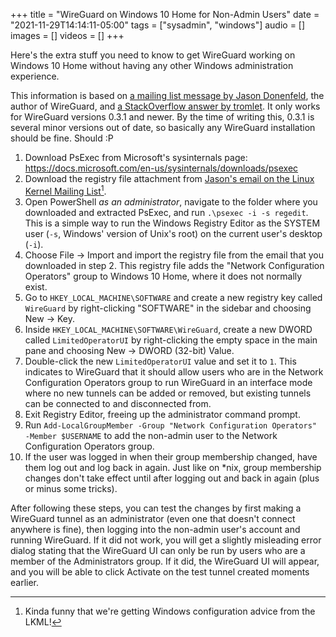 +++
title = "WireGuard on Windows 10 Home for Non-Admin Users"
date = "2021-11-29T14:14:11-05:00"
tags = ["sysadmin", "windows"]
audio = []
images = []
videos = []
+++

Here's the extra stuff you need to know to get WireGuard working on Windows 10 Home without having any other Windows administration experience.

<!--more-->

This information is based on [a mailing list message by Jason Donenfeld][email], the author of WireGuard, and [a StackOverflow answer by tromlet](https://superuser.com/a/1657595).  It only works for WireGuard versions 0.3.1 and newer.  By the time of writing this, 0.3.1 is several minor versions out of date, so basically any WireGuard installation should be fine.  Should :P

1. Download PsExec from Microsoft's sysinternals page: https://docs.microsoft.com/en-us/sysinternals/downloads/psexec
2. Download the registry file attachment from [Jason's email on the Linux Kernel Mailing List][email][^lkml].
3. Open PowerShell *as an administrator*, navigate to the folder where you downloaded and extracted PsExec, and run `.\psexec -i -s regedit`.  This is a simple way to run the Windows Registry Editor as the SYSTEM user (`-s`, Windows' version of Unix's root) on the current user's desktop (`-i`).
4. Choose File → Import and import the registry file from the email that you downloaded in step 2.  This registry file adds the "Network Configuration Operators" group to Windows 10 Home, where it does not normally exist.
5. Go to `HKEY_LOCAL_MACHINE\SOFTWARE` and create a new registry key called `WireGuard` by right-clicking "SOFTWARE" in the sidebar and choosing New&nbsp;→&nbsp;Key.
6. Inside `HKEY_LOCAL_MACHINE\SOFTWARE\WireGuard`, create a new DWORD called `LimitedOperatorUI` by right-clicking the empty space in the main pane and choosing New → DWORD (32-bit) Value.
7. Double-click the new `LimitedOperatorUI` value and set it to `1`.  This indicates to WireGuard that it should allow users who are in the Network Configuration Operators group to run WireGuard in an interface mode where no new tunnels can be added or removed, but existing tunnels can be connected to and disconnected from.
8. Exit Registry Editor, freeing up the administrator command prompt.
9. Run `Add-LocalGroupMember
-Group "Network Configuration Operators" -Member $USERNAME` to add the non-admin user to the Network Configuration Operators group.
10. If the user was logged in when their group membership changed, have them log out and log back in again.  Just like on \*nix, group membership changes don't take effect until after logging out and back in again (plus or minus some tricks).

After following these steps, you can test the changes by first making a WireGuard tunnel as an administrator (even one that doesn't connect anywhere is fine), then logging into the non-admin user's account and running WireGuard.  If it did not work, you will get a slightly misleading error dialog stating that the WireGuard UI can only be run by users who are a member of the Administrators group.  If it did, the WireGuard UI will appear, and you will be able to click Activate on the test tunnel created moments earlier.

[email]: https://lore.kernel.org/wireguard/CAHmME9oMFQtePYt37+4eyOn23mwHwP2UGxQi=SaJk9J3p1zCpw@mail.gmail.com/
[^lkml]: Kinda funny that we're getting Windows configuration advice from the LKML!
